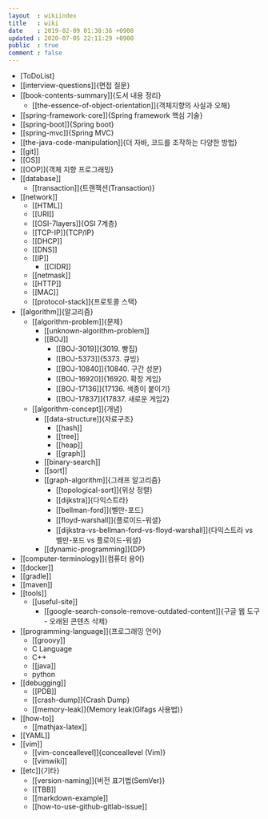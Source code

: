 ```yaml
---
layout  : wikiindex
title   : wiki
date    : 2019-02-09 01:38:36 +0900
updated : 2020-07-05 22:11:29 +0900
public  : true
comment : false
---
```


* [ToDoList]
* [[interview-questions]]{면접 질문}
* [[book-contents-summary]]{도서 내용 정리}
	* [[the-essence-of-object-orientation]]{객체지향의 사실과 오해}
* [[spring-framework-core]]{Spring framework 핵심 기술}
* [[spring-boot]]{Spring boot}
* [[spring-mvc]]{Spring MVC}
* [[the-java-code-manipulation]]{더 자바, 코드를 조작하는 다양한 방법}
* [[git]]
* [[OS]]
* [[OOP]]{객체 지향 프로그래밍}
* [[database]]
	* [[transaction]]{트랜잭션(Transaction)}
* [[network]]
	* [[HTML]]
	* [[URI]]
	* [[OSI-7layers]]{OSI 7계층}
	* [[TCP-IP]]{TCP/IP}
	* [[DHCP]]
	* [[DNS]]
	* [[IP]]
		* [[CIDR]]
	* [[netmask]]
	* [[HTTP]]
	* [[MAC]]
	* [[protocol-stack]]{프로토콜 스택}
* [[algorithm]]{알고리즘}
	* [[algorithm-problem]]{문제}
		* [[unknown-algorithm-problem]]
		* [[BOJ]]
			* [[BOJ-3019]]{3019. 빵집}
			* [[BOJ-5373]]{5373. 큐빙}
			* [[BOJ-10840]]{10840. 구간 성분}
			* [[BOJ-16920]]{16920. 확장 게임}
			* [[BOJ-17136]]{17136. 색종이 붙이기}
			* [[BOJ-17837]]{17837. 새로운 게임2}
	* [[algorithm-concept]]{개념}
		* [[data-structure]]{자료구조}
			* [[hash]]
			* [[tree]]
			* [[heap]]
			* [[graph]]
		* [[binary-search]]
		* [[sort]]
		* [[graph-algorithm]]{그래프 알고리즘}
			* [[topological-sort]]{위상 정렬}
			* [[dijkstra]]{다익스트라}
			* [[bellman-ford]]{벨만-포드}
			* [[floyd-warshall]]{플로이드-워셜}
			* [[dijkstra-vs-bellman-ford-vs-floyd-warshall]]{다익스트라 vs 벨만-포드 vs 플로이드-워셜}
		* [[dynamic-programming]]{DP}
* [[computer-terminology]]{컴퓨터 용어}
* [[docker]]
* [[gradle]]
* [[maven]]
* [[tools]]
    * [[useful-site]]
        * [[google-search-console-remove-outdated-content]]{구글 웹 도구 - 오래된 콘텐츠 삭제}
* [[programming-language]]{프로그래밍 언어}
    * [[groovy]]
	* C Language
	* C++
	* [[java]]
	* python
* [[debugging]]
	* [[PDB]]
	* [[crash-dump]]{Crash Dump}
	* [[memory-leak]]{Memory leak(Glfags 사용법)}
* [[how-to]]
    * [[mathjax-latex]]
* [[YAML]]
* [[vim]]
    * [[vim-conceallevel]]{conceallevel (Vim)}
	* [[vimwiki]]
* [[etc]]{기타}
	* [[version-naming]]{버전 표기법(SemVer)}
	* [[TBB]]
	* [[markdown-example]]
	* [[how-to-use-github-gitlab-issue]]
